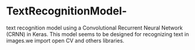 # TextRecognitionModel-
 text recognition model using a Convolutional Recurrent Neural Network (CRNN) in Keras. This model seems to be designed for recognizing text in images.we import open CV and others libraries.
